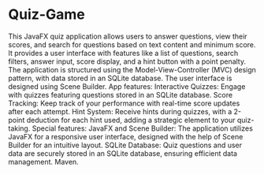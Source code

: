 # Quiz-Game
This JavaFX quiz application allows users to answer questions, view their scores, and search for questions based on text content and minimum score. It provides a user interface with features like a list of questions, search filters, answer input, score display, and a hint button with a point penalty. The application is structured using the Model-View-Controller (MVC) design pattern, with data stored in an SQLite database. The user interface is designed using Scene Builder.
App features:
Interactive Quizzes: Engage with quizzes featuring questions stored in an SQLite database.
Score Tracking: Keep track of your performance with real-time score updates after each attempt.
Hint System: Receive hints during quizzes, with a 2-point deduction for each hint used, adding a strategic element to your quiz-taking.
Special features:
JavaFX and Scene Builder: The application utilizes JavaFX for a responsive user interface, designed with the help of Scene Builder for an intuitive layout.
SQLite Database: Quiz questions and user data are securely stored in an SQLite database, ensuring efficient data management.
Maven.

